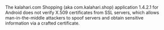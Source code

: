 The kalahari.com Shopping (aka com.kalahari.shop) application 1.4.2.1 for Android does not verify X.509 certificates from SSL servers, which allows man-in-the-middle attackers to spoof servers and obtain sensitive information via a crafted certificate.